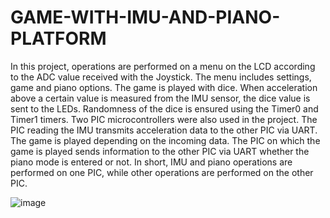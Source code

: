 # GAME-WITH-IMU-AND-PIANO-PLATFORM
In this project, operations are performed on a menu on the LCD according to the ADC value received with the Joystick. The menu includes settings, game and piano options. The game is played with dice. When acceleration above a certain value is measured from the IMU sensor, the dice value is sent to the LEDs. Randomness of the dice is ensured using the Timer0 and Timer1 timers. Two PIC microcontrollers were also used in the project.
The PIC reading the IMU transmits acceleration data to the other PIC via UART. The game is played depending on the incoming data. The PIC on which the game is played sends information to the other PIC via UART whether the piano mode is entered or not. In short, IMU and piano operations are performed on one PIC, while other operations are performed on the other PIC.

![image](https://github.com/Emirhan-KURU/GAME-WITH-IMU-AND-PIANO-PLATFORM/assets/106912277/08df3507-493d-4f01-8bdc-44a67a7baf34)
